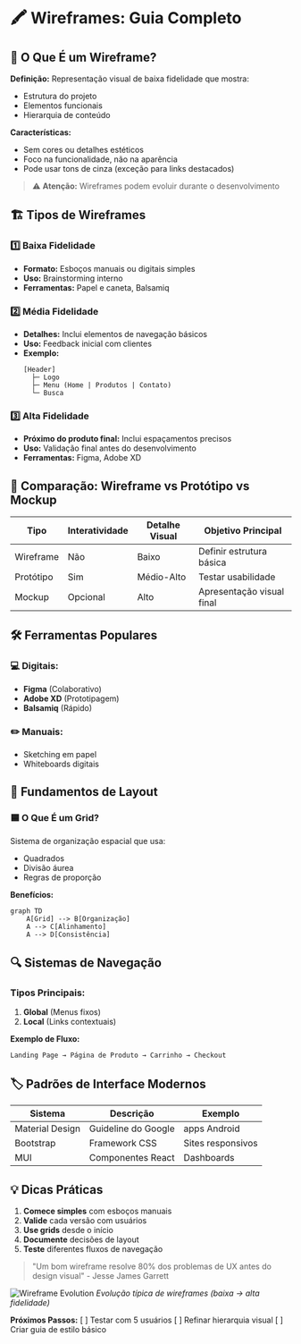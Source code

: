 # 🖍️ Wireframes: Guia Completo

## 📌 O Que É um Wireframe?

**Definição:** Representação visual de baixa fidelidade que mostra:

- Estrutura do projeto
- Elementos funcionais
- Hierarquia de conteúdo

**Características:**

- Sem cores ou detalhes estéticos
- Foco na funcionalidade, não na aparência
- Pode usar tons de cinza (exceção para links destacados)

> ⚠️ **Atenção:** Wireframes podem evoluir durante o desenvolvimento

## 🏗️ Tipos de Wireframes

### 1️⃣ Baixa Fidelidade

- **Formato:** Esboços manuais ou digitais simples
- **Uso:** Brainstorming interno
- **Ferramentas:** Papel e caneta, Balsamiq

### 2️⃣ Média Fidelidade

- **Detalhes:** Inclui elementos de navegação básicos
- **Uso:** Feedback inicial com clientes
- **Exemplo:**
  ```plaintext
  [Header]
    ├─ Logo
    ├─ Menu (Home | Produtos | Contato)
    └─ Busca
  ```

### 3️⃣ Alta Fidelidade

- **Próximo do produto final:** Inclui espaçamentos precisos
- **Uso:** Validação final antes do desenvolvimento
- **Ferramentas:** Figma, Adobe XD

## 🔄 Comparação: Wireframe vs Protótipo vs Mockup

| Tipo      | Interatividade | Detalhe Visual | Objetivo Principal        |
| --------- | -------------- | -------------- | ------------------------- |
| Wireframe | Não            | Baixo          | Definir estrutura básica  |
| Protótipo | Sim            | Médio-Alto     | Testar usabilidade        |
| Mockup    | Opcional       | Alto           | Apresentação visual final |

## 🛠️ Ferramentas Populares

### 💻 Digitais:

- **Figma** (Colaborativo)
- **Adobe XD** (Prototipagem)
- **Balsamiq** (Rápido)

### ✏️ Manuais:

- Sketching em papel
- Whiteboards digitais

## 📐 Fundamentos de Layout

### 🟦 O Que É um Grid?

Sistema de organização espacial que usa:

- Quadrados
- Divisão áurea
- Regras de proporção

**Benefícios:**

```mermaid
graph TD
    A[Grid] --> B[Organização]
    A --> C[Alinhamento]
    A --> D[Consistência]
```

## 🔍 Sistemas de Navegação

### Tipos Principais:

1. **Global** (Menus fixos)
2. **Local** (Links contextuais)

**Exemplo de Fluxo:**

```plaintext
Landing Page → Página de Produto → Carrinho → Checkout
```

## 🏷️ Padrões de Interface Modernos

| Sistema         | Descrição           | Exemplo           |
| --------------- | ------------------- | ----------------- |
| Material Design | Guideline do Google | apps Android      |
| Bootstrap       | Framework CSS       | Sites responsivos |
| MUI             | Componentes React   | Dashboards        |

## 💡 Dicas Práticas

1. **Comece simples** com esboços manuais
2. **Valide** cada versão com usuários
3. **Use grids** desde o início
4. **Documente** decisões de layout
5. **Teste** diferentes fluxos de navegação

> "Um bom wireframe resolve 80% dos problemas de UX antes do design visual" - Jesse James Garrett

![Wireframe Evolution](https://example.com/wireframe-stages.jpg)
_Evolução típica de wireframes (baixa → alta fidelidade)_

**Próximos Passos:**
[ ] Testar com 5 usuários
[ ] Refinar hierarquia visual
[ ] Criar guia de estilo básico
